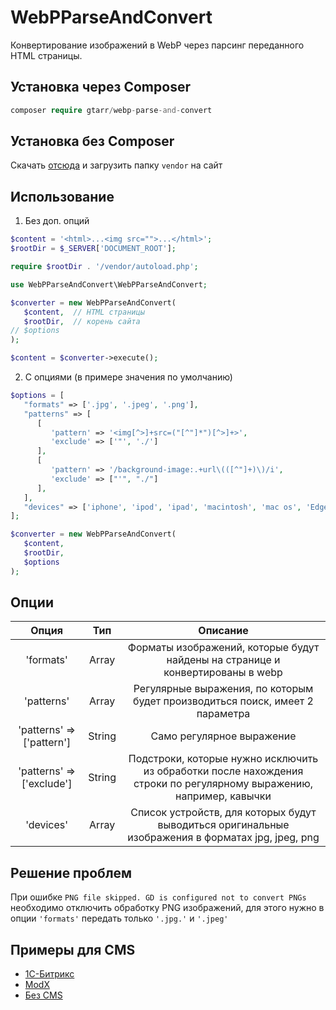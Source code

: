 # WebPParseAndConvert
Конвертирование изображений в WebP через парсинг переданного HTML страницы.
## Установка через Composer
```php
composer require gtarr/webp-parse-and-convert
```
## Установка без Composer
Скачать [отсюда](https://php-download.com/package/gtarr/webp-parse-and-convert) и загрузить папку `vendor` на сайт
## Использование
1. Без доп. опций
```php
$content = '<html>...<img src="">...</html>';
$rootDir = $_SERVER['DOCUMENT_ROOT'];

require $rootDir . '/vendor/autoload.php';

use WebPParseAndConvert\WebPParseAndConvert;

$converter = new WebPParseAndConvert(  
   $content,  // HTML страницы
   $rootDir,  // корень сайта
// $options
);  

$content = $converter->execute();
```
2. C опциями (в примере значения по умолчанию)
```php
$options = [
   "formats" => ['.jpg', '.jpeg', '.png'],
   "patterns" => [
      [
         'pattern' => '<img[^>]+src=("[^"]*")[^>]+>',
         'exclude' => ['"', './']
      ],
      [
         'pattern' => '/background-image:.+url\(([^"]+)\)/i',
         'exclude' => ["'", "./"]
      ],
   ],
   "devices" => ['iphone', 'ipod', 'ipad', 'macintosh', 'mac os', 'Edge', 'MSIE']
];

$converter = new WebPParseAndConvert(  
   $content,
   $rootDir,
   $options
); 
```
## Опции
Опция      | Тип | Описание
:---------:|:---:|:--------:
'formats' | Array | Форматы изображений, которые будут найдены на странице и конвертированы в webp 
'patterns' | Array | Регулярные выражения, по которым будет производиться поиск, имеет 2 параметра
'patterns' => ['pattern'] | String | Само регулярное выражение
'patterns' => ['exclude'] | String | Подстроки, которые нужно исключить из обработки после нахождения строки по регулярному выражению, например, кавычки
'devices' | Array | Список устройств, для которых будут выводиться оригинальные изображения в форматах jpg, jpeg, png

## Решение проблем
При ошибке `PNG file skipped. GD is configured not to convert PNGs` необходимо отключить обработку PNG изображений, для этого нужно в опции `'formats'` передать только `'.jpg.'` и `'.jpeg'`
## Примеры для CMS
* [1С-Битрикс](https://github.com/GTaRR/WebPParseAndConvert/wiki/1C-Bitrix)
* [ModX](https://github.com/GTaRR/WebPParseAndConvert/wiki/ModX)
* [Без CMS](https://github.com/GTaRR/WebPParseAndConvert/wiki/%D0%91%D0%B5%D0%B7-CMS)
